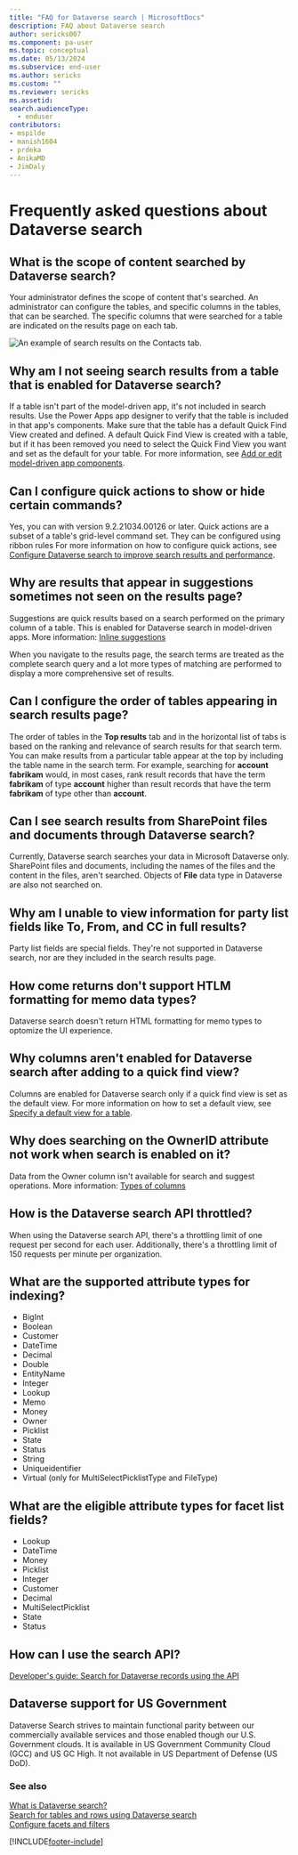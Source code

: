 ```yaml
---
title: "FAQ for Dataverse search | MicrosoftDocs"
description: FAQ about Dataverse search
author: sericks007
ms.component: pa-user
ms.topic: conceptual
ms.date: 05/13/2024
ms.subservice: end-user
ms.author: sericks
ms.custom: ""
ms.reviewer: sericks
ms.assetid: 
search.audienceType: 
  - enduser
contributors:
- mspilde
- manish1604
- prdeka
- AnikaMD
- JimDaly
---
```


# Frequently asked questions about Dataverse search

## What is the scope of content searched by Dataverse search?

Your administrator defines the scope of content that's searched. An administrator can configure the tables, and specific columns in the tables, that can be searched. The specific columns that were searched for a table are indicated on the results page on each tab.

![An example of search results on the Contacts tab.](media/search-faq-1.png "An example of search results on the Contacts tab") 

## Why am I not seeing search results from a table that is enabled for Dataverse search?

If a table isn't part of the model-driven app, it's not included in search results. Use the Power Apps app designer to verify that the table is included in that app's components. Make sure that the table has a default Quick Find View created and defined. A default Quick Find View is created with a table, but if it has been removed you need to select the Quick Find View you want and set as the default for your table. For more information, see [Add or edit model-driven app components](../maker/model-driven-apps/add-edit-app-components.md#add-a-component). 


## Can I configure quick actions to show or hide certain commands?
Yes, you can with version 9.2.21034.00126 or later. Quick actions are a subset of a table's grid-level command set. They can be configured using ribbon rules
For more information on how to configure quick actions, see [Configure Dataverse search to improve search results and performance](/power-platform/admin/configure-relevance-search-organization#configure-quick-actions).

## Why are results that appear in suggestions sometimes not seen on the results page?

Suggestions are quick results based on a search performed on the primary column of a table. This is enabled for Dataverse search in model-driven apps. More information: [Inline suggestions](relevance-search.md#inline-suggestions)

When you navigate to the results page, the search terms are treated as the complete search query and a lot more types of matching are performed to display a more comprehensive set of results.

## Can I configure the order of tables appearing in search results page?

The order of tables in the **Top results** tab and in the horizontal list of tabs is based on the ranking and relevance of search results for that search term. You can make results from a particular table appear at the top by including the table name in the search term. For example, searching for **account fabrikam** would, in most cases, rank result records that have the term **fabrikam** of type **account** higher than result records that have the term **fabrikam** of type other than **account**.

## Can I see search results from SharePoint files and documents through Dataverse search?

Currently, Dataverse search searches your data in Microsoft Dataverse only. SharePoint files and documents, including the names of the files and the content in the files, aren't searched. Objects of **File** data type in Dataverse are also not searched on.

## Why am I unable to view information for party list fields like To, From, and CC in full results?

Party list fields are special fields. They're not supported in Dataverse search, nor are they included in the search results page.

## How come returns don't support HTLM formatting for memo data types?

Dataverse search doesn't return HTML formatting for memo types to optomize the UI experience.

## Why columns aren't enabled for Dataverse search after adding to a quick find view?

Columns are enabled for Dataverse search only if a quick find view is set as the default view. For more information on how to set a default view, see [Specify a default view for a table](../maker/model-driven-apps/specify-default-views.md#specify-a-default-view-for-a-table).

## Why does searching on the OwnerID attribute not work when search is enabled on it?

Data from the Owner column isn't available for search and suggest operations. More information: [Types of columns](../maker/data-platform/types-of-fields.md)

## How is the Dataverse search API throttled?

When using the Dataverse search API, there's a throttling limit of one request per second for each user. Additionally, there's a throttling limit of 150 requests per minute per organization.

## What are the supported attribute types for indexing?

- BigInt
- Boolean
- Customer
- DateTime
- Decimal
- Double
- EntityName
- Integer
- Lookup
- Memo
- Money
- Owner
- Picklist
- State
- Status
- String
- Uniqueidentifier
- Virtual (only for MultiSelectPicklistType and FileType)

## What are the eligible attribute types for facet list fields?

- Lookup 
- DateTime 
- Money
- Picklist
- Integer
- Customer
- Decimal
- MultiSelectPicklist
- State
- Status

## How can I use the search API?

[Developer's guide: Search for Dataverse records using the API](../developer/data-platform/search/overview.md)

## Dataverse support for US Government
Dataverse Search strives to maintain functional parity between our commercially available services and those enabled though our U.S. Government clouds. It is available in US Government Community Cloud (GCC) and US GC High.  It not available in US Department of Defense (US DoD).

### See also

[What is Dataverse search?](relevance-search-benefits.md)<br/>
[Search for tables and rows using Dataverse search](relevance-search.md)<br/>
[Configure facets and filters](facets-and-filters.md)

[!INCLUDE[footer-include](../includes/footer-banner.md)]


